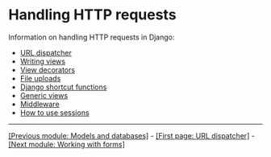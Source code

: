 # Handling HTTP requests

Information on handling HTTP requests in Django:

* [URL dispatcher](https://github.com/AndrewSRea/My_Learning_Port_II/tree/main/Django/Django_Docs/Handling_HTTP_Requests/URL_Dispatcher#url-dispatcher)
* [Writing views](https://github.com/AndrewSRea/My_Learning_Port_II/tree/main/Django/Django_Docs/Handling_HTTP_Requests/Writing_Views#writing-views)
* [View decorators](https://github.com/AndrewSRea/My_Learning_Port_II/tree/main/Django/Django_Docs/Handling_HTTP_Requests/View_Decorators#view-decorators)
* [File uploads](https://github.com/AndrewSRea/My_Learning_Port_II/tree/main/Django/Django_Docs/Handling_HTTP_Requests/File_Uploads#file-uploads)
* [Django shortcut functions](https://github.com/AndrewSRea/My_Learning_Port_II/tree/main/Django/Django_Docs/Handling_HTTP_Requests/Shortcut_Functions#django-shortcut-functions)
* [Generic views](https://docs.djangoproject.com/en/4.0/topics/http/generic-views/)
* [Middleware](https://github.com/AndrewSRea/My_Learning_Port_II/tree/main/Django/Django_Docs/Handling_HTTP_Requests/Middleware#middleware)
* [How to use sessions](https://github.com/AndrewSRea/My_Learning_Port_II/tree/main/Django/Django_Docs/Handling_HTTP_Requests/Sessions#how-to-use-sessions)

<hr>

[[Previous module: Models and databases]](https://github.com/AndrewSRea/My_Learning_Port_II/tree/main/Django/Django_Docs/Models_and_Databases#models-and-databases) - [[First page: URL dispatcher]](https://github.com/AndrewSRea/My_Learning_Port_II/tree/main/Django/Django_Docs/Handling_HTTP_Requests/URL_Dispatcher#url-dispatcher) - [[Next module: Working with forms]](https://github.com/AndrewSRea/My_Learning_Port_II/tree/main/Django/Django_Docs/Working_with_Forms#working-with-forms)
